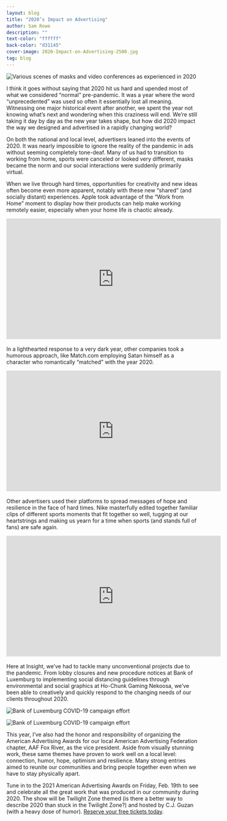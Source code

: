 ```yaml
---
layout: blog
title: "2020’s Impact on Advertising"
author: Sam Rowe
description: ""
text-color: "ffffff"
back-color: "d31145"
cover-image: 2020-Impact-on-Advertising-2500.jpg
tag: blog
---
```


<img data-aos="fade-up" src="/img/blog/2020-Impact-on-Advertising-2500.jpg"
alt="Various scenes of masks and video conferences as experienced in 2020"
srcset="
/img/blog/2020-Impact-on-Advertising-2500.jpg 2400w,
/img/blog/2020-Impact-on-Advertising-1800.jpg 1800w,
/img/blog/2020-Impact-on-Advertising-1200.jpg 1200w,
/img/blog/2020-Impact-on-Advertising-800.jpg 900w,
/img/blog/2020-Impact-on-Advertising-600.jpg 600w" />

I think it goes without saying that 2020 hit us hard and upended most of what we considered “normal” pre-pandemic. It was a year where the word “unprecedented” was used so often it essentially lost all meaning. Witnessing one major historical event after another, we spent the year not knowing what’s next and wondering when this craziness will end. We’re still taking it day by day as the new year takes shape, but how did 2020 impact the way we designed and advertised in a rapidly changing world?

On both the national and local level, advertisers leaned into the events of 2020. It was nearly impossible to ignore the reality of the pandemic in ads without seeming completely tone-deaf. Many of us had to transition to working from home, sports were canceled or looked very different, masks became the norm and our social interactions were suddenly primarily virtual.

When we live through hard times, opportunities for creativity and new ideas often become even more apparent, notably with these new “shared” (and socially distant) experiences. Apple took advantage of the “Work from Home” moment to display how their products can help make working remotely easier, especially when your home life is chaotic already.

<iframe width="560" height="315" src="https://www.youtube.com/embed/6_pru8U2RmM" frameborder="0" allow="accelerometer; autoplay; clipboard-write; encrypted-media; gyroscope; picture-in-picture" allowfullscreen></iframe>

In a lighthearted response to a very dark year, other companies took a humorous approach, like Match.com employing Satan himself as a character who romantically “matched” with the year 2020.

<iframe width="560" height="315" src="https://www.youtube.com/embed/L4l0rCjatGI" frameborder="0" allow="accelerometer; autoplay; clipboard-write; encrypted-media; gyroscope; picture-in-picture" allowfullscreen></iframe>

Other advertisers used their platforms to spread messages of hope and resilience in the face of hard times. Nike masterfully edited together familiar clips of different sports moments that fit together so well, tugging at our heartstrings and making us yearn for a time when sports (and stands full of fans) are safe again.

<iframe width="560" height="315" src="https://www.youtube.com/embed/WA4dDs0T7sM" frameborder="0" allow="accelerometer; autoplay; clipboard-write; encrypted-media; gyroscope; picture-in-picture" allowfullscreen></iframe>

Here at Insight, we’ve had to tackle many unconventional projects due to the pandemic. From lobby closures and new procedure notices at Bank of Luxemburg to implementing social distancing guidelines through environmental and social graphics at Ho-Chunk Gaming Nekoosa, we’ve been able to creatively and quickly respond to the changing needs of our clients throughout 2020.

<img data-aos="fade-up" src="/img/blog/BOL-2020-campaign-graphics-1800.jpg"
alt="Bank of Luxemburg COVID-19 campaign effort"
srcset="
/img/blog/BOL-2020-campaign-graphics-1800.jpg 1800w,
/img/blog/BOL-2020-campaign-graphics-1200.jpg 1200w,
/img/blog/BOL-2020-campaign-graphics-800.jpg 900w,
/img/blog/BOL-2020-campaign-graphics-600.jpg 600w" />

<img data-aos="fade-up" src="/img/blog/HCGN-Safety-Campaign-1800.jpg"
alt="Bank of Luxemburg COVID-19 campaign effort"
srcset="
/img/blog/HCGN-Safety-Campaign-1800.jpg 1800w,
/img/blog/HCGN-Safety-Campaign-1200.jpg 1200w,
/img/blog/HCGN-Safety-Campaign-800.jpg 900w,
/img/blog/HCGN-Safety-Campaign-600.jpg 600w" />

This year, I’ve also had the honor and responsibility of organizing the American Advertising Awards for our local American Advertising Federation chapter, AAF Fox River, as the vice president. Aside from visually stunning work, these same themes have proven to work well on a local level: connection, humor, hope, optimism and resilience. Many strong entries aimed to reunite our communities and bring people together even when we have to stay physically apart.

Tune in to the 2021 American Advertising Awards on Friday, Feb. 19th to see and celebrate all the great work that was produced in our community during 2020. The show will be Twilight Zone themed (is there a better way to describe 2020 than stuck in the Twilight Zone?) and hosted by C.J. Guzan (with a heavy dose of humor). <a href="http://aaffoxriver.org/registration/?action=evregister&event_id=67" target="_blank">Reserve your free tickets today</a>.
